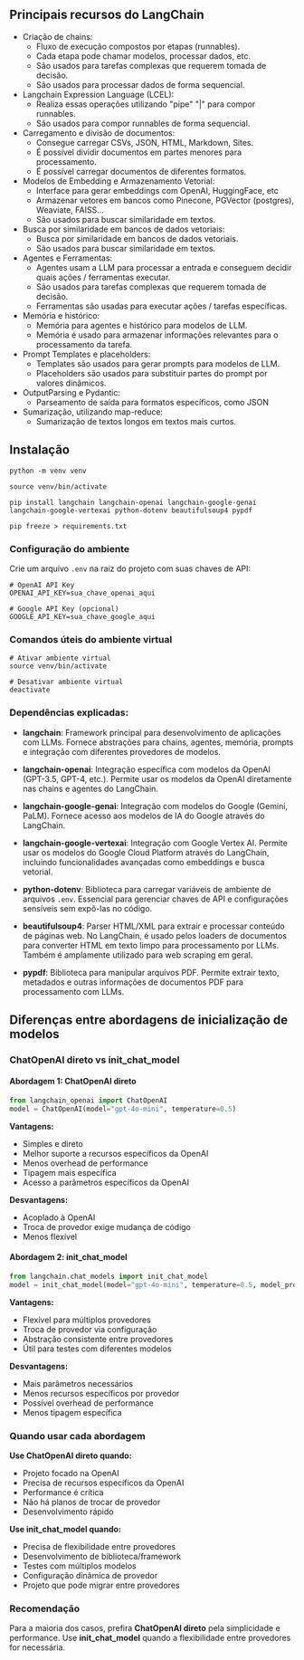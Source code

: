 ## Principais recursos do LangChain

- Criação de chains: 
    - Fluxo de execução compostos por etapas (runnables). 
    - Cada etapa pode chamar modelos, processar dados, etc. 
    - São usados para tarefas complexas que requerem tomada de decisão. 
    - São usados para processar dados de forma sequencial.
- Langchain Expression Language (LCEL): 
    - Realiza essas operações utilizando "pipe" "|" para compor runnables.
    - São usados para compor runnables de forma sequencial.
- Carregamento e divisão de documentos: 
    - Consegue carregar CSVs, JSON, HTML, Markdown, Sites. 
    - É possível dividir documentos em partes menores para processamento. 
    - É possível carregar documentos de diferentes formatos.
- Modelos de Embedding e Armazenamento Vetorial: 
    - Interface para gerar embeddings com OpenAI, HuggingFace, etc 
    - Armazenar vetores em bancos como Pinecone, PGVector (postgres), Weaviate, FAISS... 
    - São usados para buscar similaridade em textos.
- Busca por similaridade em bancos de dados vetoriais: 
    - Busca por similaridade em bancos de dados vetoriais.
    - São usados para buscar similaridade em textos.
- Agentes e Ferramentas: 
    - Agentes usam a LLM para processar a entrada e conseguem decidir quais ações / ferramentas executar. 
    - São usados para tarefas complexas que requerem tomada de decisão. 
    - Ferramentas são usadas para executar ações / tarefas específicas.
- Memória e histórico: 
    - Memória para agentes e histórico para modelos de LLM. 
    - Memória é usado para armazenar informações relevantes para o processamento da tarefa.
- Prompt Templates e placeholders: 
    - Templates são usados para gerar prompts para modelos de LLM. 
    - Placeholders são usados para substituir partes do prompt por valores dinâmicos.
- OutputParsing e Pydantic: 
    - Parseamento de saída para formatos específicos, como JSON
- Sumarização, utilizando map-reduce: 
    - Sumarização de textos longos em textos mais curtos.

## Instalação

```
python -m venv venv
```
```
source venv/bin/activate
```

```
pip install langchain langchain-openai langchain-google-genai langchain-google-vertexai python-dotenv beautifulsoup4 pypdf
```

```
pip freeze > requirements.txt
```

### Configuração do ambiente

Crie um arquivo `.env` na raiz do projeto com suas chaves de API:

```
# OpenAI API Key
OPENAI_API_KEY=sua_chave_openai_aqui

# Google API Key (opcional)
GOOGLE_API_KEY=sua_chave_google_aqui
```

### Comandos úteis do ambiente virtual

```
# Ativar ambiente virtual
source venv/bin/activate

# Desativar ambiente virtual
deactivate
```

### Dependências explicadas:

- **langchain**: Framework principal para desenvolvimento de aplicações com LLMs. Fornece abstrações para chains, agentes, memória, prompts e integração com diferentes provedores de modelos.

- **langchain-openai**: Integração específica com modelos da OpenAI (GPT-3.5, GPT-4, etc.). Permite usar os modelos da OpenAI diretamente nas chains e agentes do LangChain.

- **langchain-google-genai**: Integração com modelos do Google (Gemini, PaLM). Fornece acesso aos modelos de IA do Google através do LangChain.

- **langchain-google-vertexai**: Integração com Google Vertex AI. Permite usar os modelos do Google Cloud Platform através do LangChain, incluindo funcionalidades avançadas como embeddings e busca vetorial.

- **python-dotenv**: Biblioteca para carregar variáveis de ambiente de arquivos `.env`. Essencial para gerenciar chaves de API e configurações sensíveis sem expô-las no código.

- **beautifulsoup4**: Parser HTML/XML para extrair e processar conteúdo de páginas web. No LangChain, é usado pelos loaders de documentos para converter HTML em texto limpo para processamento por LLMs. Também é amplamente utilizado para web scraping em geral.

- **pypdf**: Biblioteca para manipular arquivos PDF. Permite extrair texto, metadados e outras informações de documentos PDF para processamento com LLMs.


## Diferenças entre abordagens de inicialização de modelos

### ChatOpenAI direto vs init_chat_model

#### Abordagem 1: ChatOpenAI direto
```python
from langchain_openai import ChatOpenAI
model = ChatOpenAI(model="gpt-4o-mini", temperature=0.5)
```

**Vantagens:**
- Simples e direto
- Melhor suporte a recursos específicos da OpenAI
- Menos overhead de performance
- Tipagem mais específica
- Acesso a parâmetros específicos da OpenAI

**Desvantagens:**
- Acoplado à OpenAI
- Troca de provedor exige mudança de código
- Menos flexível

#### Abordagem 2: init_chat_model
```python
from langchain.chat_models import init_chat_model
model = init_chat_model(model="gpt-4o-mini", temperature=0.5, model_provider="openai")
```

**Vantagens:**
- Flexível para múltiplos provedores
- Troca de provedor via configuração
- Abstração consistente entre provedores
- Útil para testes com diferentes modelos

**Desvantagens:**
- Mais parâmetros necessários
- Menos recursos específicos por provedor
- Possível overhead de performance
- Menos tipagem específica

### Quando usar cada abordagem

**Use ChatOpenAI direto quando:**
- Projeto focado na OpenAI
- Precisa de recursos específicos da OpenAI
- Performance é crítica
- Não há planos de trocar de provedor
- Desenvolvimento rápido

**Use init_chat_model quando:**
- Precisa de flexibilidade entre provedores
- Desenvolvimento de biblioteca/framework
- Testes com múltiplos modelos
- Configuração dinâmica de provedor
- Projeto que pode migrar entre provedores

### Recomendação
Para a maioria dos casos, prefira **ChatOpenAI direto** pela simplicidade e performance. Use **init_chat_model** quando a flexibilidade entre provedores for necessária.